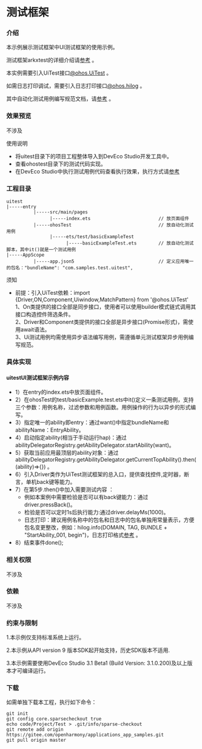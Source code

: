 # 测试框架
### 介绍
本示例展示测试框架中UI测试框架的使用示例。

测试框架arkxtest的详细介绍请[参考](https://gitee.com/openharmony/testfwk_arkxtest) 。

本实例需要引入UiTest接口[@ohos.UiTest](https://gitee.com/openharmony/docs/blob/master/zh-cn/application-dev/reference/apis/js-apis-uitest.md) 。  

如需日志打印调试，需要引入日志打印接口[@ohos.hilog](https://gitee.com/openharmony/docs/blob/master/zh-cn/application-dev/reference/apis/js-apis-hilog.md)  。

其中自动化测试用例编写规范文档，请[参考](https://gitee.com/openharmony/applications_app_samples/blob/master/CodeCommitChecklist.md#ui%E8%87%AA%E5%8A%A8%E5%8C%96%E7%94%A8%E4%BE%8B%E7%BC%96%E5%86%99%E8%A7%84%E8%8C%83) 。



### 效果预览
不涉及

使用说明
- 将uitest目录下的项目工程整体导入到DevEco Studio开发工具中。
- 查看ohostest目录下的测试代码实现。
- 在DevEco Studio中执行测试用例代码查看执行效果，执行方式请[参考](https://developer.harmonyos.com/cn/docs/documentation/doc-guides/ohos-openharmony-test-framework-0000001263160453)  

### 工程目录

```
uitest 
|-----entry 
          |-----src/main/pages
                |-----index.ets                         // 放页面组件 
          |-----ohosTest                                // 放自动化测试用例
                |-----ets/test/basicExampleTest
                      |-----basicExampleTest.ets        // 放自动化测试脚本，其中it()就是一个测试用例
|-----AppScope
          |-----app.json5                               // 定义应用唯一的包名："bundleName": "com.samples.test.uitest",
```
 须知

* 前提：引入UiTest依赖：import {Driver,ON,Component,Uiwindow,MatchPattern} from '@ohos.UiTest'  
1、On类提供的接口全部是同步接口，使用者可以使用builder模式链式调用其接口构造控件筛选条件。  
2、Driver和Component类提供的接口全部是异步接口(Promise形式)，需使用await语法。  
3、Ui测试用例均需使用异步语法编写用例，需遵循单元测试框架异步用例编写规范。

### 具体实现

#### uitestUI测试框架示例内容
* 1）在entry的index.ets中放页面组件。
* 2）在ohosTest的test/basicExample.test.ets中it()定义一条测试用例，支持三个参数：用例名称，过滤参数和用例函数。用例操作的行为以异步的形式编写。
* 3）指定唯一的ability即entry：通过want()中指定bundleName和abilityName：EntryAbility。
* 4）启动指定ability(相当于手动运行hap)：通过abilityDelegatorRegistry.getAbilityDelegator.startAbility(want)。
* 5）获取当前应用最顶层的ability对象：通过abilityDelegatorRegistry.getAbilityDelegator.getCurrentTopAbility().then((ability)=>{}) 。
* 6）引入Driver类作为UiTest测试框架的总入口，提供查找控件,定时器，断言，单机back键等能力。
* 7）在第5步.then()中加入需要测试内容 ：  
    * 例如本案例中需要检验是否可以有back键能力：通过driver.pressBack()。  
    * 检验是否可以定时1s后执行能力:通过driver.delayMs(1000)。  
    * 日志打印：建议用例名称中的包名和日志中的包名单独用常量表示，方便包名变更整改，例如：hilog.info(DOMAIN, TAG, BUNDLE + "StartAbility_001, begin")，日志打印格式[参考](https://gitee.com/openharmony/applications_app_samples/blob/master/CodeCommitChecklist.md#ui%E8%87%AA%E5%8A%A8%E5%8C%96%E7%94%A8%E4%BE%8B%E7%BC%96%E5%86%99%E8%A7%84%E8%8C%83)  。
* 8）结束事件done();


### 相关权限
不涉及

### 依赖
不涉及

### 约束与限制
1.本示例仅支持标准系统上运行。

2.本示例从API version 9 版本SDK起开始支持，历史SDK版本不适用.

3.本示例需要使用DevEco Studio 3.1 Beta1 (Build Version: 3.1.0.200)及以上版本才可编译运行。

### 下载

如需单独下载本工程，执行如下命令：

```
git init
git config core.sparsecheckout true
echo code/Project/Test > .git/info/sparse-checkout
git remote add origin https://gitee.com/openharmony/applications_app_samples.git
git pull origin master
```
